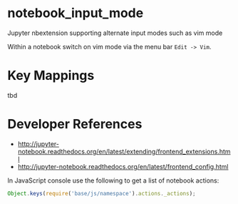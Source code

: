 # notebook_input_mode
Jupyter nbextension supporting alternate input modes such as vim mode

Within a notebook switch on vim mode via the menu bar `Edit -> Vim`.

# Key Mappings
tbd

# Developer References
* http://jupyter-notebook.readthedocs.org/en/latest/extending/frontend_extensions.html
* http://jupyter-notebook.readthedocs.org/en/latest/frontend_config.html

In JavaScript console use the following to get a list of notebook actions:
```javascript
Object.keys(require('base/js/namespace').actions._actions);
```